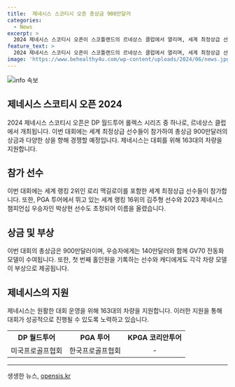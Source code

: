 ```yaml
---
title:  제네시스 스코티시 오픈 총상금 900만달러
categories:
  - News
excerpt: >
  2024 제네시스 스코티시 오픈이 스코틀랜드의 르네상스 클럽에서 열리며, 세계 최정상급 선수들이 참가한다. 챔피언 로리 맥길로이와 세계랭킹 2위 선수들뿐만 아니라 한국의 김주형, 박상현 등도 초청됐다. 이번 대회 상금은 900만달러이며, 우승자에겐 140만달러와 GV70 전동화 모델이 제공될 예정이다. 또한, 홀인원을 기록하는 선수와 캐디에게도 특별 상품이 주어진다. 제네시스 차량 163대가 대회 운영을 지원하며, 기대를 모으고 있다.
feature_text: >
  2024 제네시스 스코티시 오픈이 스코틀랜드의 르네상스 클럽에서 열리며, 세계 최정상급 선수들이 참가한다. 챔피언 로리 맥길로이와 세계랭킹 2위 선수들뿐만 아니라 한국의 김주형, 박상현 등도 초청됐다. 이번 대회 상금은 900만달러이며, 우승자에겐 140만달러와 GV70 전동화 모델이 제공될 예정이다. 또한, 홀인원을 기록하는 선수와 캐디에게도 특별 상품이 주어진다. 제네시스 차량 163대가 대회 운영을 지원하며, 기대를 모으고 있다.
image: 'https://www.behealthy4u.com/wp-content/uploads/2024/06/news.jpg'
---
```


<p><img src="https://www.behealthy4u.com/wp-content/uploads/2024/06/news.jpg" alt="info 속보" /></p>

<h2 data-ke-size="size26">제네시스 스코티시 오픈 2024</h2>

<p data-ke-size="size16">2024 제네시스 스코티시 오픈은 DP 월드투어 롤렉스 시리즈 중 하나로, 르네상스 클럽에서 개최됩니다. 이번 대회에는 세계 최정상급 선수들이 참가하여 총상금 900만달러의 상금과 다양한 상을 향해 경쟁할 예정입니다. 제네시스는 대회를 위해 163대의 차량을 지원합니다.</p>

<h2 data-ke-size="size24">참가 선수</h2>

<p data-ke-size="size16">이번 대회에는 세계 랭킹 2위인 로리 맥길로이를 포함한 세계 최정상급 선수들이 참가합니다. 또한, PGA 투어에서 뛰고 있는 세계 랭킹 16위의 김주형 선수와 2023 제네시스 챔피언십 우승자인 박상현 선수도 초청되어 이름을 올렸습니다.</p>

<h2 data-ke-size="size24">상금 및 부상</h2>

<p data-ke-size="size16">이번 대회의 총상금은 900만달러이며, 우승자에게는 140만달러와 함께 GV70 전동화 모델이 수여됩니다. 또한, 첫 번째 홀인원을 기록하는 선수와 캐디에게도 각각 차량 모델이 부상으로 제공됩니다.</p>

<h2 data-ke-size="size24">제네시스의 지원</h2>

<p data-ke-size="size16">제네시스는 원활한 대회 운영을 위해 163대의 차량을 지원합니다. 이러한 지원을 통해 대회가 성공적으로 진행될 수 있도록 노력하고 있습니다.</p>

<table style="width: 100%;">
<tbody>
<tr>
<td style="text-align: center; height: 17px;"><b>DP 월드투어</b></td>
<td style="text-align: center; height: 17px;"><b>PGA 투어</b></td>
<td style="text-align: center; height: 17px;"><b>KPGA 코리안투어</b></td>
</tr>
<tr>
<td style="text-align: center; height: 17px;">미국프로골프협회</td>
<td style="text-align: center; height: 17px;">한국프로골프협회</td>
<td style="text-align: center; height: 17px;">-</td>
</tr>
</tbody>
</table>

<hr>
생생한 뉴스, <a href="https://opensis.kr" rel="dofollow">opensis.kr</a>


